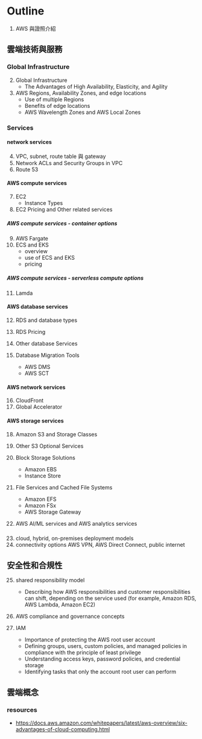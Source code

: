 # Outline

1. AWS 與證照介紹

## 雲端技術與服務

### Global Infrastructure

2. Global Infrastructure
   - The Advantages of High Availability, Elasticity, and Agility
3. AWS Regions, Availability Zones, and edge locations
   - Use of multiple Regions
   - Benefits of edge locations
   - AWS Wavelength Zones and AWS Local Zones

### Services

#### network services

4. VPC, subnet, route table 與 gateway
5. Network ACLs and Security Groups in VPC
6. Route 53

#### AWS compute services

7. EC2
   - Instance Types
8. EC2 Pricing and Other related services

##### AWS compute services - container options

9. AWS Fargate
10. ECS and EKS
    - overview
    - use of ECS and EKS
    - pricing

##### AWS compute services - serverless compute options

11. Lamda

#### AWS database services

12. RDS and database types
13. RDS Pricing
14. Other database Services

15. Database Migration Tools
    - AWS DMS
    - AWS SCT

#### AWS network services

16. CloudFront
17. Global Accelerator

#### AWS storage services

18. Amazon S3 and Storage Classes
19. Other S3 Optional Services

20. Block Storage Solutions

    - Amazon EBS
    - Instance Store

21. File Services and Cached File Systems

    - Amazon EFS
    - Amazon FSx
    - AWS Storage Gateway

22. AWS AI/ML services and AWS analytics services

###

23. cloud, hybrid, on-premises deployment models
24. connectivity options AWS VPN, AWS Direct
    Connect, public internet

## 安全性和合規性

25. shared responsibility model

    - Describing how AWS responsibilities and customer responsibilities can shift,
      depending on the service used (for example, Amazon RDS, AWS Lambda,
      Amazon EC2)

26. AWS compliance and governance concepts
27. IAM
    - Importance of protecting the AWS root user account
    - Defining groups, users, custom policies, and managed policies in compliance with the principle of least privilege
    - Understanding access keys, password policies, and credential storage
    - Identifying tasks that only the account root user can perform

## 雲端概念

### resources

- https://docs.aws.amazon.com/whitepapers/latest/aws-overview/six-advantages-of-cloud-computing.html
